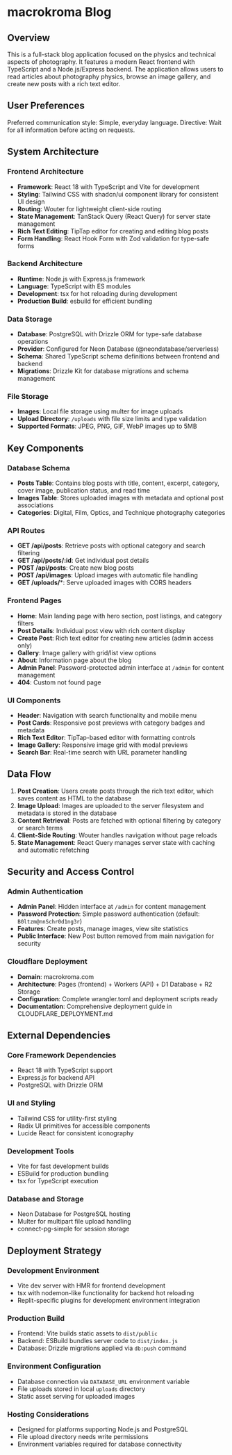 # macrokroma Blog

## Overview

This is a full-stack blog application focused on the physics and technical aspects of photography. It features a modern React frontend with TypeScript and a Node.js/Express backend. The application allows users to read articles about photography physics, browse an image gallery, and create new posts with a rich text editor.

## User Preferences

Preferred communication style: Simple, everyday language.
Directive: Wait for all information before acting on requests.

## System Architecture

### Frontend Architecture
- **Framework**: React 18 with TypeScript and Vite for development
- **Styling**: Tailwind CSS with shadcn/ui component library for consistent UI design
- **Routing**: Wouter for lightweight client-side routing
- **State Management**: TanStack Query (React Query) for server state management
- **Rich Text Editing**: TipTap editor for creating and editing blog posts
- **Form Handling**: React Hook Form with Zod validation for type-safe forms

### Backend Architecture
- **Runtime**: Node.js with Express.js framework
- **Language**: TypeScript with ES modules
- **Development**: tsx for hot reloading during development
- **Production Build**: esbuild for efficient bundling

### Data Storage
- **Database**: PostgreSQL with Drizzle ORM for type-safe database operations
- **Provider**: Configured for Neon Database (@neondatabase/serverless)
- **Schema**: Shared TypeScript schema definitions between frontend and backend
- **Migrations**: Drizzle Kit for database migrations and schema management

### File Storage
- **Images**: Local file storage using multer for image uploads
- **Upload Directory**: `/uploads` with file size limits and type validation
- **Supported Formats**: JPEG, PNG, GIF, WebP images up to 5MB

## Key Components

### Database Schema
- **Posts Table**: Contains blog posts with title, content, excerpt, category, cover image, publication status, and read time
- **Images Table**: Stores uploaded images with metadata and optional post associations
- **Categories**: Digital, Film, Optics, and Technique photography categories

### API Routes
- **GET /api/posts**: Retrieve posts with optional category and search filtering
- **GET /api/posts/:id**: Get individual post details
- **POST /api/posts**: Create new blog posts
- **POST /api/images**: Upload images with automatic file handling
- **GET /uploads/***: Serve uploaded images with CORS headers

### Frontend Pages
- **Home**: Main landing page with hero section, post listings, and category filters
- **Post Details**: Individual post view with rich content display
- **Create Post**: Rich text editor for creating new articles (admin access only)
- **Gallery**: Image gallery with grid/list view options
- **About**: Information page about the blog
- **Admin Panel**: Password-protected admin interface at `/admin` for content management
- **404**: Custom not found page

### UI Components
- **Header**: Navigation with search functionality and mobile menu
- **Post Cards**: Responsive post previews with category badges and metadata
- **Rich Text Editor**: TipTap-based editor with formatting controls
- **Image Gallery**: Responsive image grid with modal previews
- **Search Bar**: Real-time search with URL parameter handling

## Data Flow

1. **Post Creation**: Users create posts through the rich text editor, which saves content as HTML to the database
2. **Image Upload**: Images are uploaded to the server filesystem and metadata is stored in the database
3. **Content Retrieval**: Posts are fetched with optional filtering by category or search terms
4. **Client-Side Routing**: Wouter handles navigation without page reloads
5. **State Management**: React Query manages server state with caching and automatic refetching

## Security and Access Control

### Admin Authentication
- **Admin Panel**: Hidden interface at `/admin` for content management
- **Password Protection**: Simple password authentication (default: `B0ltzm@nnSchr0d1ng3r`)
- **Features**: Create posts, manage images, view site statistics
- **Public Interface**: New Post button removed from main navigation for security

### Cloudflare Deployment
- **Domain**: macrokroma.com 
- **Architecture**: Pages (frontend) + Workers (API) + D1 Database + R2 Storage
- **Configuration**: Complete wrangler.toml and deployment scripts ready
- **Documentation**: Comprehensive deployment guide in CLOUDFLARE_DEPLOYMENT.md

## External Dependencies

### Core Framework Dependencies
- React 18 with TypeScript support
- Express.js for backend API
- PostgreSQL with Drizzle ORM

### UI and Styling
- Tailwind CSS for utility-first styling
- Radix UI primitives for accessible components
- Lucide React for consistent iconography

### Development Tools
- Vite for fast development builds
- ESBuild for production bundling
- tsx for TypeScript execution

### Database and Storage
- Neon Database for PostgreSQL hosting
- Multer for multipart file upload handling
- connect-pg-simple for session storage

## Deployment Strategy

### Development Environment
- Vite dev server with HMR for frontend development
- tsx with nodemon-like functionality for backend hot reloading
- Replit-specific plugins for development environment integration

### Production Build
- Frontend: Vite builds static assets to `dist/public`
- Backend: ESBuild bundles server code to `dist/index.js`
- Database: Drizzle migrations applied via `db:push` command

### Environment Configuration
- Database connection via `DATABASE_URL` environment variable
- File uploads stored in local `uploads` directory
- Static asset serving for uploaded images

### Hosting Considerations
- Designed for platforms supporting Node.js and PostgreSQL
- File upload directory needs write permissions
- Environment variables required for database connectivity